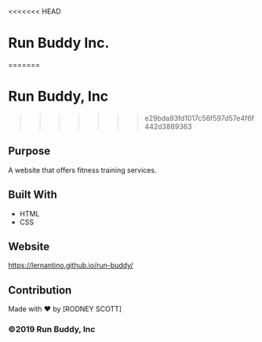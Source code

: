 <<<<<<< HEAD
# Run Buddy Inc.
=======
# Run Buddy, Inc
>>>>>>> e29bda93fd1017c56f597d57e4f6f442d3889363

## Purpose
A website that offers fitness training services. 

## Built With
* HTML
* CSS

## Website
https://lernantino.github.io/run-buddy/

## Contribution
Made with ❤️ by [RODNEY SCOTT]

### ©️2019 Run Buddy, Inc 
